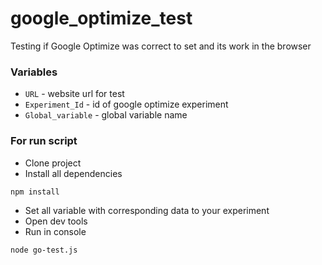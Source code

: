 # google_optimize_test

Testing if Google Optimize was correct to set and its work in the browser

### Variables

- `URL` - website url for test
- `Experiment_Id` - id of google optimize experiment
- `Global_variable` - global variable name

### For run script
- Clone project
- Install all dependencies
```
npm install
```
- Set all variable with corresponding data to your experiment
- Open dev tools
- Run in console
``` 
node go-test.js
```
